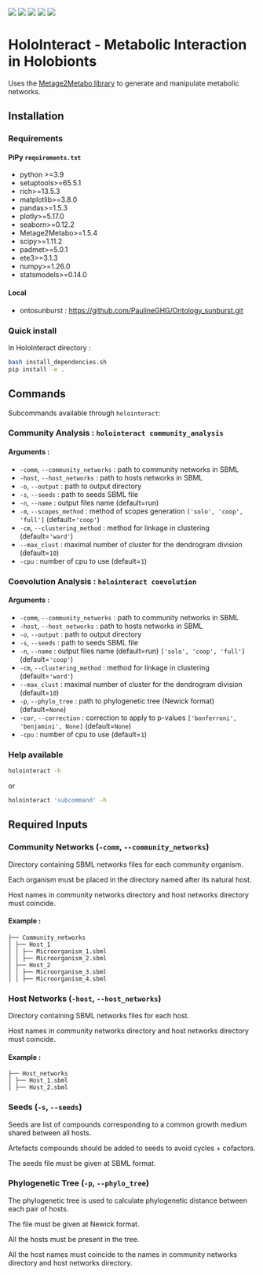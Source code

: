 [![](https://img.shields.io/badge/python-3.9-blue.svg)]()
[![](https://img.shields.io/badge/python-3.10-blue.svg)]()
[![](https://img.shields.io/badge/python-3.11-blue.svg)]()
[![](https://img.shields.io/badge/documentation-unfinished-orange.svg)]()
[![](https://img.shields.io/badge/wiki-nonexistent-red.svg)]()

# **HoloInteract** - Metabolic Interaction in Holobionts

Uses the [Metage2Metabo library]() to generate and manipulate metabolic networks.

## Installation

### Requirements

#### PiPy `requirements.txt` 

- python >=3.9
- setuptools>=65.5.1
- rich>=13.5.3
- matplotlib>=3.8.0
- pandas>=1.5.3
- plotly>=5.17.0
- seaborn>=0.12.2
- Metage2Metabo>=1.5.4
- scipy>=1.11.2
- padmet>=5.0.1
- ete3>=3.1.3
- numpy>=1.26.0
- statsmodels>=0.14.0

#### Local

- ontosunburst : https://github.com/PaulineGHG/Ontology_sunburst.git

### Quick install

In HoloInteract directory :

```bash
bash install_dependencies.sh
pip install -e .
```

## Commands
Subcommands available through `holointeract`:

### Community Analysis : `holointeract community_analysis`

#### Arguments :

- `-comm`, `--community_networks` : path to community networks in SBML
- `-host`, `--host_networks` : path to hosts networks in SBML
- `-o`, `--output` : path to output directory
- `-s`, `--seeds` : path to seeds SBML file
- `-n`, `--name` : output files name (default=run)
- `-m`, `--scopes_method` : method of scopes generation 
`['solo', 'coop', 'full']` (default=`'coop'`)
- `-cm`, `--clustering_method` : method for linkage in clustering (default=`'ward'`) 
- `--max_clust` : maximal number of cluster for the dendrogram division (default=`10`)
- `-cpu` : number of cpu to use (default=`1`)


### Coevolution Analysis : `holointeract coevolution`

#### Arguments :

- `-comm`, `--community_networks` : path to community networks in SBML
- `-host`, `--host_networks` : path to hosts networks in SBML
- `-o`, `--output` : path to output directory
- `-s`, `--seeds` : path to seeds SBML file
- `-n`, `--name` : output files name (default=run)
`['solo', 'coop', 'full']` (default=`'coop'`)
- `-cm`, `--clustering_method` : method for linkage in clustering (default=`'ward'`) 
- `--max_clust` : maximal number of cluster for the dendrogram division (default=`10`)
- `-p`, `--phylo_tree` : path to phylogenetic tree (Newick format) (default=`None`)
- `-cor`, `--correction` : correction to apply to p-values 
`['bonferroni', 'benjamini', None]` (default=`None`)
- `-cpu` : number of cpu to use (default=`1`)


### Help available

```bash
holointeract -h
```
or
```bash
holointeract 'subcommand' -h
```

## Required Inputs

### Community Networks (`-comm`, `--community_networks`)

Directory containing SBML networks files for each community organism.

Each organism must be placed in the directory named after its natural host.

Host names in community networks directory and host networks directory must coincide.

#### Example :

```
├── Community_networks
│ ├── Host_1
│ │ ├── Microorganism_1.sbml  
│ │ ├── Microorganism_2.sbml  
│ ├── Host_2
│ │ ├── Microorganism_3.sbml  
│ │ ├── Microorganism_4.sbml
```

### Host Networks (`-host`, `--host_networks`)

Directory containing SBML networks files for each host.

Host names in community networks directory and host networks directory must coincide.

#### Example :

```
├── Host_networks
│ ├── Host_1.sbml 
│ ├── Host_2.sbml
```

### Seeds (`-s`, `--seeds`)

Seeds are list of compounds corresponding to a common growth medium shared between all hosts.

Artefacts compounds should be added to seeds to avoid cycles + cofactors.

The seeds file must be given at SBML format.

### Phylogenetic Tree (`-p`, `--phylo_tree`)

The phylogenetic tree is used to calculate phylogenetic distance between each pair of hosts.

The file must be given at Newick format.

All the hosts must be present in the tree.

All the host names must coincide to the names in community networks directory 
and host networks directory.